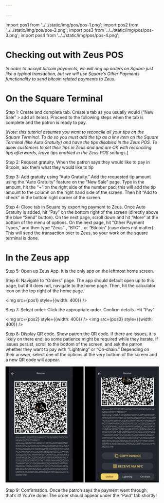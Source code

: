 ```yaml
---

---
```


import pos1 from '../../static/img/pos/pos-1.png';
import pos2 from '../../static/img/pos/pos-2.png';
import pos3 from '../../static/img/pos/pos-3.png';
import pos4 from '../../static/img/pos/pos-4.png';

# Checking out with Zeus POS

*In order to accept bitcoin payments, we will ring up orders on Square just like a typical transaction, but we will use Square’s Other Payments functionality to send bitcoin related payments to Zeus.*

# On the Square Terminal

Step 1: Create and complete tab. Create a tab as you usually would (“New Sale” > add all items). Proceed to the following steps when the tab is complete and the patron is ready to pay.

[*Note: this tutorial assumes you want to reconcile all your tips on the Square Terminal. To do so you must add the tip as a line item on the Square Terminal (like Auto Gratuity) and have the tips disabled in the Zeus POS. To allow customers to set their tips in Zeus and and are OK with reconciling tips afterwards, leave tips enabled in the Zeus POS settings.*]

Step 2: Request gratuity. When the patron says they would like to pay in Bitcoin, ask them what they would like to tip

Step 3: Add gratuity using “Auto Gratuity.” Add the requested tip amount using the “Auto Gratuity” feature on the “New Sale” page. Type in the amount, hit the “+” on the right side of the number pad; this will add the tip amount to the column on the right hand side of the screen. Then hit “Add to check” in the bottom right corner of the screen.

Step 4: Close tab in Square by exporting payment to Zeus. Once Auto Gratuity is added, hit “Pay” on the bottom right of the screen (directly above the blue “Send” button). On the next page, scroll down and hit “More” at the bottom of the menu of options. On the next page, hit “Other Payment Types,” and then type “Zeus” , “BTC” , or “Bitcoin” (case does not matter). This will send the transaction over to Zeus, so your work on the square terminal is done.

# In the Zeus app

Step 5: Open up Zeus App. It is the only app on the leftmost home screen. 

Step 6: Navigate to “Orders” page. The app should default open up to this page, but if it does not, navigate to the home page. Then, hit the calculator icon on the top right of the home page. 

<img src={pos1} style={{width: 400}} />

Step 7: Select order. Click the appropriate order. Confirm details. Hit “Pay”

<img src={pos2} style={{width: 400}} />
<img src={pos3} style={{width: 400}} />

Step 8: Display QR code. Show patron the QR code. If there are issues, it is likely on there end, so some patience might be required while they iterate. If issues persist, scroll to the bottom of the screen, and ask the patron whether they want to pay with “Lightning” or “On-chain.” Depending on their answer, select one of the options at the very bottom of the screen and a new QR code will appear.

![POS screenshot 4](../../static/img/pos/pos-4.png)

Step 9: Confirmation. Once the patron says the payment went through, that’s it! You’re done! The order should appear under the “Paid” tab shortly! 